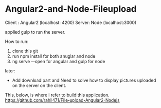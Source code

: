 # Angular2-and-Node-Fileupload


Client : Angular2 (localhost: 4200)
Server: Node (localhost:3000)

applied gulp to run the server.

How to run:
1. clone this git
2. run npm install for both anuglar and node
3. ng serve --open for angular and gulp for node

later: 
- Add download part and Need to solve how to display pictures uploaded on the server on the client.

This, below, is where I refer to build this application.
https://github.com/rahil471/File-upload-Angular2-Nodejs
